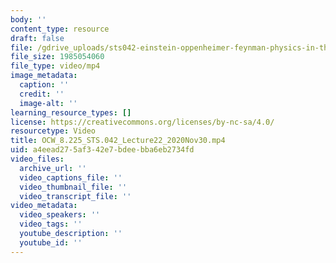 ```yaml
---
body: ''
content_type: resource
draft: false
file: /gdrive_uploads/sts042-einstein-oppenheimer-feynman-physics-in-the-20th-century/1cnSgZUnzTlIuPP_-pnBYFIE8ycU-LbXl/ocw_8225_sts042_lecture22_2020nov30.mp4
file_size: 1985054060
file_type: video/mp4
image_metadata:
  caption: ''
  credit: ''
  image-alt: ''
learning_resource_types: []
license: https://creativecommons.org/licenses/by-nc-sa/4.0/
resourcetype: Video
title: OCW_8.225_STS.042_Lecture22_2020Nov30.mp4
uid: a4eead27-5af3-42e7-bdee-bba6eb2734fd
video_files:
  archive_url: ''
  video_captions_file: ''
  video_thumbnail_file: ''
  video_transcript_file: ''
video_metadata:
  video_speakers: ''
  video_tags: ''
  youtube_description: ''
  youtube_id: ''
---
```

